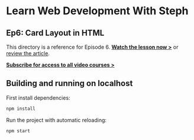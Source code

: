 # Learn Web Development With Steph

## Ep6: Card Layout in HTML

This directory is a reference for Episode 6. [**Watch the lesson now >**](https://youtu.be/k6MFToyik9c) or [review the article](https://dev.to/5t3ph/card-layout-in-html-473j).

[**Subscribe for access to all video courses >**](https://www.youtube.com/channel/UC8qc2AyBbNmvgIky6236nHA/)

## Building and running on localhost

First install dependencies:

```sh
npm install
```

Run the project with automatic reloading:

```sh
npm start
```
